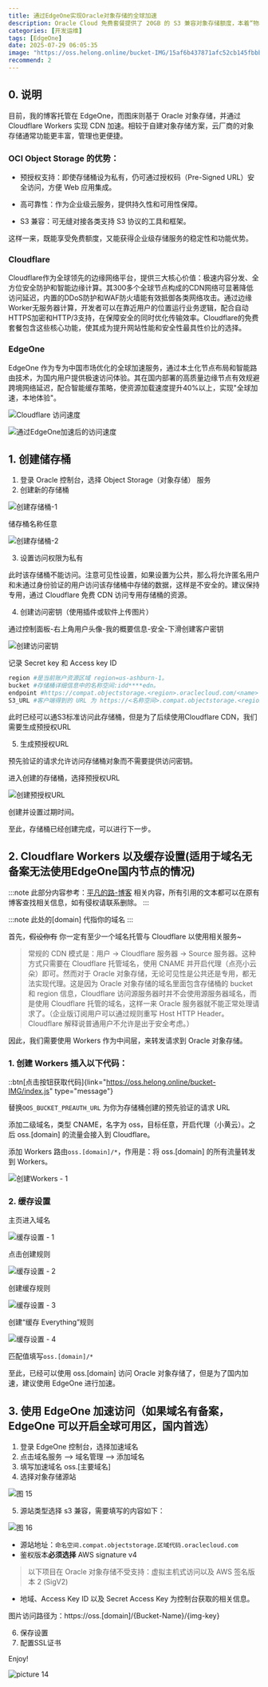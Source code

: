 ```yaml
---
title: 通过EdgeOne实现Oracle对象存储的全球加速
description: Oracle Cloud 免费套餐提供了 20GB 的 S3 兼容对象存储额度，本着“物尽其用”的原则，我考虑将其作为博客图床，同时，为加速国内网络访问速度，我使用了EdgeOne进行加速。
categories: [开发运维]
tags: [EdgeOne]
date: 2025-07-29 06:05:35
image: "https://oss.helong.online/bucket-IMG/15af6b437871afc52cb145fbbb647d197109fefa7a2a42e1b8c499f2670054cf.png"
recommend: 2
---
```


## 0. 说明

目前，我的博客托管在 EdgeOne，而图床则基于 Oracle 对象存储，并通过 Cloudflare Workers 实现 CDN 加速。相较于自建对象存储方案，云厂商的对象存储通常功能更丰富，管理也更便捷。

### OCI Object Storage 的优势：

- 预授权支持：即使存储桶设为私有，仍可通过授权码（Pre-Signed URL）安全访问，方便 Web 应用集成。

- 高可靠性：作为企业级云服务，提供持久性和可用性保障。

- S3 兼容：可无缝对接各类支持 S3 协议的工具和框架。

这样一来，既能享受免费额度，又能获得企业级存储服务的稳定性和功能优势。

### Cloudflare

Cloudflare作为全球领先的边缘网络平台，提供三大核心价值：极速内容分发、全方位安全防护和智能边缘计算。其300多个全球节点构成的CDN网络可显著降低访问延迟，内置的DDoS防护和WAF防火墙能有效抵御各类网络攻击。通过边缘Worker无服务器计算，开发者可以在靠近用户的位置运行业务逻辑，配合自动HTTPS加密和HTTP/3支持，在保障安全的同时优化传输效率。Cloudflare的免费套餐包含这些核心功能，使其成为提升网站性能和安全性最具性价比的选择。

### EdgeOne

EdgeOne 作为专为中国市场优化的全球加速服务，通过本土化节点布局和智能路由技术，为国内用户提供极速访问体验。其在国内部署的高质量边缘节点有效规避跨境网络延迟，配合智能缓存策略，使资源加载速度提升40%以上，实现"全球加速，本地体验"。

![Cloudflare 访问速度](https://oss.helong.online/bucket-IMG/79b970e7da137aa915090b96262674c4f1e97946f59823c1f0f8d209ed6e4fb4.png)  

![通过EdgeOne加速后的访问速度](https://oss.helong.online/bucket-IMG/133533bc2328918298e47ae25f1dfbf126118bc42ea677a75b93d6acd8539eb9.png)  

## 1. 创建储存桶

1. 登录 Oracle 控制台，选择 Object Storage（对象存储） 服务
2. 创建新的存储桶

![创建存储桶-1](https://oss.helong.online/bucket-IMG/b93979b844e5079cdf5b3431c42a826c6ec0fac1c292318c2fafe6638d44a9f5.png)

储存桶名称任意

![创建存储桶-2](https://oss.helong.online/bucket-IMG/2db69a0f590d2c9563973971178f27c454c9be86cb39b7fe9db7f4f4193cf67c.png)  

3. 设置访问权限为私有

此时该存储桶不能访问。注意可见性设置，如果设置为公共，那么将允许匿名用户和未通过身份验证的用户访问该存储桶中存储的数据，这样是不安全的。建议保持专用，通过 Cloudflare 免费 CDN 访问专用存储桶的资源。

4. 创建访问密钥（使用插件或软件上传图片）

通过控制面板-右上角用户头像-我的概要信息-安全-下滑创建客户密钥

![创建访问密钥](https://oss.helong.online/bucket-IMG/ace511c30c59142100626b3fa5330477cb41155fdbc924bf16598fb38ce50e40.png)  

记录 Secret key 和 Access key ID

```bash
region #是当前账户资源区域 region=us-ashburn-1。
bucket #存储桶详细信息中的名称空间:idd****edn。
endpoint #https://compat.objectstorage.<region>.oraclecloud.com/<name> 此处为设置的存储桶名称。
S3_URL #客户端得到的 URL 为 https://<名称空间>.compat.objectstorage.<region>.oraclecloud.com/<存储桶名称>/<key>。
```

此时已经可以通S3标准访问此存储桶，但是为了后续使用Cloudflare CDN，我们需要生成预授权URL

5. 生成预授权URL

预先验证的请求允许访问存储桶对象而不需要提供访问密钥。

进入创建的存储桶，选择预授权URL

![创建预授权URL](https://oss.helong.online/bucket-IMG/0cb7840a4a8819e63ee14f719962dd192493cfc9b599023450d6d136b9bca0d2.png)  
 
创建并设置过期时间。

至此，存储桶已经创建完成，可以进行下一步。

## 2. Cloudflare Workers 以及缓存设置(适用于域名无备案无法使用EdgeOne国内节点的情况)

:::note
此部分内容参考：[平凡的路-博客](https://ogr.xyz/p/oracle-object-storage/#cloudflare-workers) 相关内容，所有引用的文本都可以在原有博客查找相关信息，如有侵权请联系删除。
:::

:::note
此处的[domain] 代指你的域名
:::

首先，~~假设你有~~ 你一定有至少一个域名托管与 Cloudflare 以使用相关服务~

> 常规的 CDN 模式是：用户 -> Cloudflare 服务器 -> Source 服务器。这种方式只需要在 Cloudflare 托管域名，使用 CNAME 并开启代理（点亮小云朵）即可。然而对于 Oracle 对象存储，无论可见性是公共还是专用，都无法实现代理。这是因为 Oracle 对象存储的域名里面包含存储桶的 bucket 和 region 信息，Cloudflare 访问源服务器时并不会使用源服务器域名，而是使用 Cloudflare 托管的域名，这样一来 Oracle 服务器就不能正常处理请求了。（企业版订阅用户可以通过规则重写 Host HTTP Header。Cloudflare 解释说普通用户不允许是出于安全考虑。）

因此，我们需要使用 Workers 作为中间层，来转发请求到 Oracle 对象存储。

### 1. 创建 Workers 插入以下代码：

::btn[点击按钮获取代码]{link="https://oss.helong.online/bucket-IMG/index.js" type="message"}

替换`OOS_BUCKET_PREAUTH_URL` 为你为存储桶创建的预先验证的请求 URL

添加二级域名，类型 CNAME，名字为 oss，目标任意，开启代理（小黄云）。之后 oss.[domain] 的流量会接入到 Cloudflare。

添加 Workers 路由`oss.[domain]/*`，作用是：将 oss.[domain] 的所有流量转发到 Workers。

![创建Workers - 1](https://oss.helong.online/bucket-IMG/653aacf9e2915d1ad735765b77ef871ed56000e87610a8a3404c59d75f3d4dca.png)  

### 2. 缓存设置

主页进入域名

![缓存设置 - 1](https://oss.helong.online/bucket-IMG/3aa24c60a20e2c576a2cce770bd463c8ae800f63bb0ad8f15caa6facf914d108.png)  

点击创建规则

![缓存设置 - 2](https://oss.helong.online/bucket-IMG/b946cf2f3d72528b3077ffb3feff33eece3fb23287a0fd73ffff1768813a5fb6.png)  

创建缓存规则

![缓存设置 - 3](https://oss.helong.online/bucket-IMG/dcc24dd94e3d2fd5a0488edf5877e01e2b4b43ae991b5dfda72e1301980b5b30.png)  

创建“缓存 Everything”规则

![缓存设置 - 4](https://oss.helong.online/bucket-IMG/88bd51d446d0e6d8dc1b3331300331c7920b7bf178ed36406fb02e6debaec73f.png)  

匹配值填写`oss.[domain]/*`

至此，已经可以使用 oss.[domain] 访问 Oracle 对象存储了，但是为了国内加速，建议使用 EdgeOne 进行加速。

## 3. 使用 EdgeOne 加速访问（如果域名有备案，EdgeOne 可以开启全球可用区，国内首选）

1. 登录 EdgeOne 控制台，选择加速域名
2. 点击域名服务 --> 域名管理 --> 添加域名
3. 填写加速域名 oss.[主要域名]
4. 选择对象存储源站

![图 15](https://oss.helong.online/bucket-IMG/a13de5fe5165a5f6b08421eccdb5908f6c2b239610c5227d98365ddb67d7cd7a.png)  

5. 源站类型选择 s3 兼容，需要填写的内容如下：

![图 16](https://oss.helong.online/bucket-IMG/33e982516f2dd14501b7d2671361ed65d54fb9d097daf343b663bc643e023a5c.png)  

- 源站地址：`命名空间.compat.objectstorage.区域代码.oraclecloud.com`
- 鉴权版本**必须选择** AWS signature v4 
> 以下项目在 Oracle 对象存储不受支持：虚拟主机式访问以及 AWS 签名版本 2 (SigV2)
- 地域、Access Key ID 以及 Secret Access Key 为控制台获取的相关信息。

图片访问路径为：https://oss.[domain]/{Bucket-Name}/{img-key}

6. 保存设置
7. 配置SSL证书


Enjoy!

![picture 14](https://oss.helong.online/bucket-IMG/899dc16262bdcff1d0c4b347b0c7479f72d47fa4fa89094e01957c007d0c52b6.png)  
